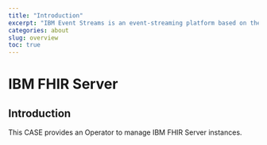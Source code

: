 ```yaml
---
title: "Introduction"
excerpt: "IBM Event Streams is an event-streaming platform based on the open-source Apache Kafka® project."
categories: about
slug: overview
toc: true
---
```

# IBM FHIR Server

## Introduction

This CASE provides an Operator to manage IBM FHIR Server instances.




